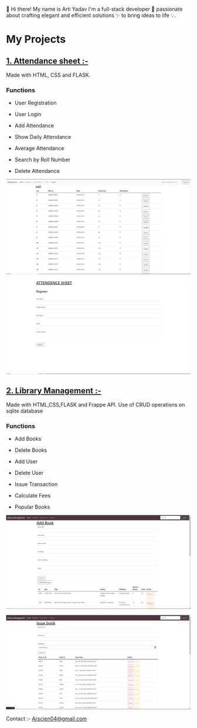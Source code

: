 
👋 Hi there! My name is Arti Yadav I'm a full-stack developer 🚀 passionate about crafting elegant and efficient solutions ✨ to bring ideas to life 💡.

# My Projects

## [1. Attendance sheet :-]([github.com/Aryd01/Attendance_sheet])
Made with HTML, CSS and FLASK.

### Functions 
- User Registration

- User Login

- Add Attendance

- Show Daily Attendance

- Average Attendance
- Search by Roll Number

- Delete Attendance

![homepage](https://github.com/Aryd01/Attendance_sheet/blob/master/results/homepage.JPG)

![register](https://github.com/Aryd01/Attendance_sheet/blob/master/results/Register.JPG)


## [2. Library Management :-]([github.com/Aryd01/Library_management])
Made with HTML,CSS,FLASK and Frappe API. Use of CRUD operations on sqlite database

### Functions
- Add Books

- Delete Books

- Add User

- Delete User

- Issue Transaction

- Calculate Fees

- Popular Books

![homepage](https://github.com/Aryd01/Library_management/blob/master/images/homepage.PNG)

![issuebook](https://github.com/Aryd01/Library_management/blob/master/images/issuebook.PNG)

Contact :- Arscien04@gmail.com
